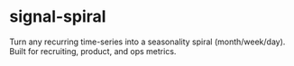 # signal-spiral
Turn any recurring time-series into a seasonality spiral (month/week/day). Built for recruiting, product, and ops metrics.
